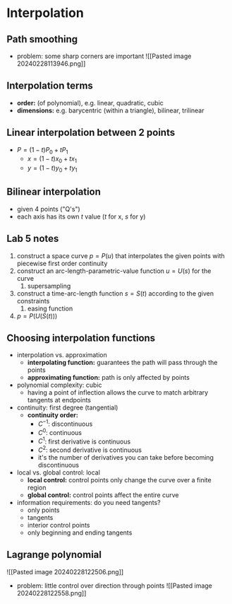 # Interpolation

## Path smoothing
- problem: some sharp corners are important
![[Pasted image 20240228113946.png]]

## Interpolation terms
- **order:** (of polynomial), e.g. linear, quadratic, cubic
- **dimensions:** e.g. barycentric (within a triangle), bilinear, trilinear

## Linear interpolation between 2 points
- $P = (1 - t)P_0 + tP_1$
    - $x = (1-t)x_0 + tx_1$
    - $y = (1-t)y_0 + ty_1$

## Bilinear interpolation
- given 4 points ("Q's")
- each axis has its own $t$ value ($t$ for x, $s$ for y)

## Lab 5 notes
1. construct a space curve $p = P(u)$ that interpolates the given points with piecewise first order continuity
2. construct an arc-length-parametric-value function $u = U(s)$ for the curve
    1. supersampling
3. construct a time-arc-length function $s = S(t)$ according to the given constraints
    1. easing function
4. $p = P(U(S(t)))$

## Choosing interpolation functions
- interpolation vs. approximation
    - **interpolating function:** guarantees the path will pass through the points
    - **approximating function:** path is only affected by points
- polynomial complexity: cubic
    - having a point of inflection allows the curve to match arbitrary tangents at endpoints
- continuity: first degree (tangential)
    - **continuity order:**
        - $C^{-1}$: discontinuous
        - $C^0$: continuous
        - $C^1$: first derivative is continuous
        - $C^2$: second derivative is continuous
        - it's the number of derivatives you can take before becoming discontinuous
- local vs. global control: local
    - **local control:** control points only change the curve over a finite region
    - **global control:** control points affect the entire curve
- information requirements: do you need tangents?
    - only points
    - tangents
    - interior control points
    - only beginning and ending tangents

## Lagrange polynomial
![[Pasted image 20240228122506.png]]
- problem: little control over direction through points
![[Pasted image 20240228122558.png]]
